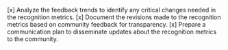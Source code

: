 [x] Analyze the feedback trends to identify any critical changes needed in the recognition metrics.
[x] Document the revisions made to the recognition metrics based on community feedback for transparency.
[x] Prepare a communication plan to disseminate updates about the recognition metrics to the community.